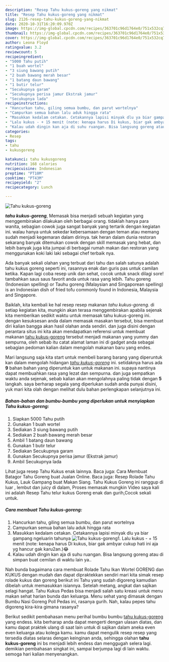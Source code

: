 ```yaml
---
description: "Resep Tahu kukus-goreng yang nikmat"
title: "Resep Tahu kukus-goreng yang nikmat"
slug: 2126-resep-tahu-kukus-goreng-yang-nikmat
date: 2020-10-31T16:20:09.970Z
image: https://img-global.cpcdn.com/recipes/363701c96d1764e0/751x532cq70/tahu-kukus-goreng-foto-resep-utama.jpg
thumbnail: https://img-global.cpcdn.com/recipes/363701c96d1764e0/751x532cq70/tahu-kukus-goreng-foto-resep-utama.jpg
cover: https://img-global.cpcdn.com/recipes/363701c96d1764e0/751x532cq70/tahu-kukus-goreng-foto-resep-utama.jpg
author: Leona Floyd
ratingvalue: 3.2
reviewcount: 5
recipeingredient:
- "5000 Tahu putih"
- "1 buah wortel"
- "3 siung bawang putih"
- "2 buah bawang merah besar"
- "1 batang daun bawang"
- "1 butir telur"
- "Secukupnya garam"
- "Secukupnya perisa jamur Ekstrak jamur"
- "Secukupnya lada"
recipeinstructions:
- "Hancurkan tahu, giling semua bumbu, dan parut wortelnya"
- "Campurkan semua bahan lalu aduk hingga rata"
- "Masukkan kedalam cetakan. Cetakannya lapisi minyak dlu ya biar gampang ngeluarin tahunya"
- "Lalu kukus - + 15 menit (note: kenapa harus Di kukus, biar gak ambyar cukup hati ini aja yg hancur gak karu2an.)😂"
- "Kalau udah dingin kan aja di suhu ruangan. Bisa langsung goreng atau di simpan buat cemilan di waktu lain ya.."
categories:
- Resep
tags:
- tahu
- kukusgoreng

katakunci: tahu kukusgoreng 
nutrition: 168 calories
recipecuisine: Indonesian
preptime: "PT10M"
cooktime: "PT43M"
recipeyield: "2"
recipecategory: Lunch

---
```



![Tahu kukus-goreng](https://img-global.cpcdn.com/recipes/363701c96d1764e0/751x532cq70/tahu-kukus-goreng-foto-resep-utama.jpg)

<b><i>tahu kukus-goreng</i></b>, Memasak bisa menjadi sebuah kegiatan yang menggembirakan dilakukan oleh berbagai orang. tidaklah hanya para wanita, sebagian cowok juga sangat banyak yang tertarik dengan kegiatan ini. walau hanya untuk sekedar kebersamaan dengan teman atau memang sudah menjadi kegemaran dalam dirinya. tak heran dalam dunia restoran sekarang banyak ditemukan cowok dengan skill memasak yang hebat, dan lebih banyak juga kita jumpai di berbagai rumah makan dan restoran yang menggunakan koki laki laki sebagai chef terbaik nya.

Ada banyak sekali olahan yang terbuat dari tahu dan salah satunya adalah tahu kukus goreng seperti ini, rasannya enak dan guris pas untuk camilan ketika. Kapan lagi coba resep unik dan sehat, cocok untuk snack dilagi sore! tambahkan saus saus favorit anda untuk rasa yang lebih. Tahu goreng (Indonesian spelling) or Tauhu goreng (Malaysian and Singaporean spelling) is an Indonesian dish of fried tofu commonly found in Indonesia, Malaysia and Singapore.

Baiklah, kita kembali ke hal resep resep makanan <i>tahu kukus-goreng</i>. di setiap kegiatan kita, mungkin akan terasa menggembirakan apabila sejenak kita memberikan sedikit waktu untuk memasak tahu kukus-goreng ini. dengan kesuksesan anda dalam memasak masakan tersebut, bisa membuat diri kalian bangga akan hasil olahan anda sendiri. dan juga disini dengan perantara situs ini kita akan mendapatkan referensi untuk membuat makanan <u>tahu kukus-goreng</u> tersebut menjadi makanan yang yummy dan sempurna, oleh sebab itu catat alamat laman ini di gadget anda sebagai sebagian pedoman kalian dalam mengolah makanan baru yang endes.


Mari langsung saja kita start untuk membeli barang barang yang diperuntuk kan dalam mengolah hidangan <u><i>tahu kukus-goreng</i></u> ini. setidaknya harus ada <b>9</b> bahan bahan yang diperuntuk kan untuk makanan ini. supaya nantinya dapat membuahkan rasa yang lezat dan sempurna. dan juga sempatkan waktu anda sejenak, sebab kalian akan mengolahnya paling tidak dengan <b>5</b> langkah. saya berharap segala yang diperlukan sudah anda punyai disini, yuk mari kita olah dengan melihat dulu bahan perlengkapan selanjutnya ini.

<!--inarticleads1-->

##### Bahan-bahan dan bumbu-bumbu yang diperlukan untuk menyiapkan Tahu kukus-goreng:

1. Siapkan 5000 Tahu putih
1. Gunakan 1 buah wortel
1. Sediakan 3 siung bawang putih
1. Sediakan 2 buah bawang merah besar
1. Ambil 1 batang daun bawang
1. Gunakan 1 butir telur
1. Sediakan Secukupnya garam
1. Gunakan Secukupnya perisa jamur (Ekstrak jamur)
1. Ambil Secukupnya lada


Lihat juga resep Tahu Kukus enak lainnya. Baca juga: Cara Membuat Batagor Tahu Goreng buat Jualan Online. Baca juga: Resep Rolade Tahu Kukus, Lauk Gampang buat Makan Siang. Tahu Kukus Goreng ini ranggup di luar , lembut dan juicy di dalam, Proses memasak mungkin Video saya kali ini adalah Resep Tahu telur kukus Goreng enak dan gurih,Cocok sekali untuk. 

<!--inarticleads2-->

##### Cara membuat Tahu kukus-goreng:

1. Hancurkan tahu, giling semua bumbu, dan parut wortelnya
1. Campurkan semua bahan lalu aduk hingga rata
1. Masukkan kedalam cetakan. Cetakannya lapisi minyak dlu ya biar gampang ngeluarin tahunya
<img src="//assets-global.cpcdn.com/assets/icons/button_play-2c75c40dde080a61004c1f40b05d8f140eaff45d7e9e6481dc71c63d2e7c4909.png" alt="Tahu kukus-goreng">1. Lalu kukus - + 15 menit (note: kenapa harus Di kukus, biar gak ambyar cukup hati ini aja yg hancur gak karu2an.)😂
1. Kalau udah dingin kan aja di suhu ruangan. Bisa langsung goreng atau di simpan buat cemilan di waktu lain ya..


Nah bunda bagaimana cara membuat Rolade Tahu Ikan Wortel GORENG dan KUKUS dengan mudah dan dapat dipraktekkan sendiri mari kita simak resep rolade kukus dan goreng berikut ini  Tahu yang sudah digoreng kamudian dibelah untuk memasukkan isiannya. Setelah metang, angkat dan sajikan selagi hangat. Tahu Kukus Pedas bisa menjadi salah satu kreasi untuk menu makan sehat harian bunda dan keluarga. Menu sehat yang dimasak dengan Bumbu Nasi Goreng Poll Pedas ini, rasanya gurih. Nah, kalau pepes tahu digoreng kira-kira gimana rasanya? 

Berikut sedikit pembahasan menu perihal bumbu bumbu <u>tahu kukus-goreng</u> yang endess. kita berharap anda dapat mengerti dengan ulasan diatas, dan kamu dapat praktek ulang di saat lain untuk di sajikan dalam aneka even even keluarga atau kolega kamu. kamu dapat mengulik resep resep yang tersedia diatas selaras dengan keinginan anda, sehingga olahan <b>tahu kukus-goreng</b> ini bs menjadi lebih endess dan menggugah selera lagi. demikian pembahasan singkat ini, sampai berjumpa lagi di lain waktu. semoga hari kalian menyenangkan.
